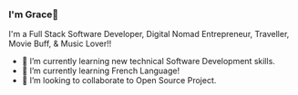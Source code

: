 

### I'm Grace👋

I'm a Full Stack Software Developer, Digital Nomad Entrepreneur, Traveller, Movie Buff, & Music Lover!! 

- 🔭 I’m currently learning new technical Software Development skills.
- 🌱 I’m currently learning French Language!
- 👯 I’m looking to collaborate to Open Source Project.

<!--
**Gracii/gracii** is a ✨ _special_ ✨ repository because its `README.md` (this file) appears on your GitHub profile.

Here are some ideas to get you started:

- 🔭 I’m currently learning new technical Software Development skills.
- 🌱 I’m currently learning French Language!
- 👯 I’m looking to collaborate to Open Source Project.

- 🤔 I’m looking for help with ...
- 💬 Ask me about ...
- 📫 How to reach me: ...
- 😄 Pronouns: ...
- ⚡ Fun fact: ...
-->
